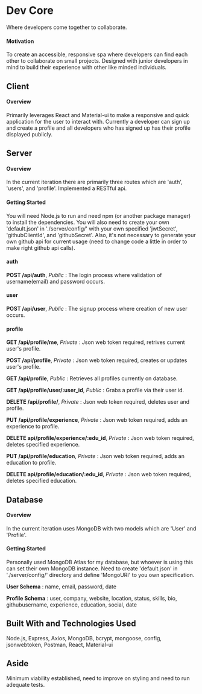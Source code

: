 # Dev Core

Where developers come together to collaborate.

#### Motivation

To create an accessible, responsive spa where developers can find each other to collaborate on small projects. Designed with junior developers in mind to build their experience with other like minded individuals.

## Client

#### Overview

Primarily leverages React and Material-ui to make a responsive and quick application for the user to interact with. Currently a developer can sign up and create a profile and all developers who has signed up has their profile displayed publicly.

## Server

#### Overview

In the current iteration there are primarily three routes which are 'auth', 'users', and 'profile'. Implemented a RESTful api.

#### Getting Started

You will need Node.js to run and need npm (or another package manager) to install the dependencies. You will also need to create your own 'default.json' in './server/config/' with your own specified 'jwtSecret', 'githubClientId', and 'githubSecret'. Also, it's not necessary to generate your own github api for current usage (need to change code a little in order to make right github api calls).

#### auth

**POST /api/auth**, _Public_ : The login process where validation of username(email) and password occurs.

#### user

**POST /api/user**, _Public_ : The signup process where creation of new user occurs.

#### profile

**GET /api/profile/me**, _Private_ : Json web token required, retrives current user's profile.

**POST /api/profile**, _Private_ : Json web token required, creates or updates user's profile.

**GET /api/profile**, _Public_ : Retrieves all profiles currently on database.

**GET /api/profile/user/:user_id**, _Public_ : Grabs a profile via their user id.

**DELETE /api/profile/**, _Private_ : Json web token required, deletes user and profile.

**PUT /api/profile/experience**, _Private_ : Json web token required, adds an experience to profile.

**DELETE api/profile/experience/:edu_id**, _Private_ : Json web token required, deletes specified experience.

**PUT /api/profile/education**, _Private_ : Json web token required, adds an education to profile.

**DELETE api/profile/education/:edu_id**, _Private_ : Json web token required, deletes specified education.

## Database

#### Overview

In the current iteration uses MongoDB with two models which are 'User' and 'Profile'.

#### Getting Started

Personally used MongoDB Atlas for my database, but whoever is using this can set their own MongoDB instance. Need to create 'default.json' in './server/config/' directory and define 'MongoURI' to you own specification.

**User Schema** : name, email, password, date

**Profile Schema** : user, company, website, location, status, skills, bio, githubusername, experience, education, social, date

## Built With and Technologies Used

Node.js, Express, Axios, MongoDB, bcrypt, mongoose, config, jsonwebtoken, Postman, React, Material-ui

## Aside

Minimum viability established, need to improve on styling and need to run adequate tests.
